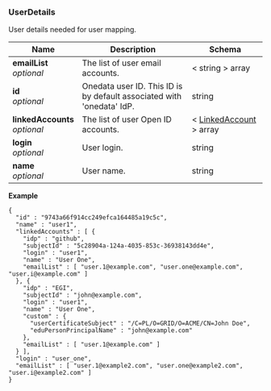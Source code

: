 
<a name="userdetails"></a>
### UserDetails
User details needed for user mapping.


|Name|Description|Schema|
|---|---|---|
|**emailList**  <br>*optional*|The list of user email accounts.|< string > array|
|**id**  <br>*optional*|Onedata user ID. This ID is by default associated with 'onedata' IdP.|string|
|**linkedAccounts**  <br>*optional*|The list of user Open ID accounts.|< [LinkedAccount](LinkedAccount.md#linkedaccount) > array|
|**login**  <br>*optional*|User login.|string|
|**name**  <br>*optional*|User name.|string|

**Example**
```
{
  "id" : "9743a66f914cc249efca164485a19c5c",
  "name" : "user1",
  "linkedAccounts" : [ {
    "idp" : "github",
    "subjectId" : "5c28904a-124a-4035-853c-36938143dd4e",
    "login" : "user1",
    "name" : "User One",
    "emailList" : [ "user.1@example.com", "user.one@example.com", "user.i@example.com" ]
  }, {
    "idp" : "EGI",
    "subjectId" : "john@example.com",
    "login" : "user1",
    "name" : "User One",
    "custom" : {
      "userCertificateSubject" : "/C=PL/O=GRID/O=ACME/CN=John Doe",
      "eduPersonPrincipalName" : "john@example.com"
    },
    "emailList" : [ "user.1@example.com" ]
  } ],
  "login" : "user_one",
  "emailList" : [ "user.1@example2.com", "user.one@example2.com", "user.i@example2.com" ]
}
```



